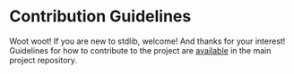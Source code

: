 # Contribution Guidelines

Woot woot! If you are new to stdlib, welcome! And thanks for your interest! Guidelines for how to contribute to the project are [available](https://github.com/stdlib-js/stdlib/blob/develop/CONTRIBUTING.md) in the main project repository.